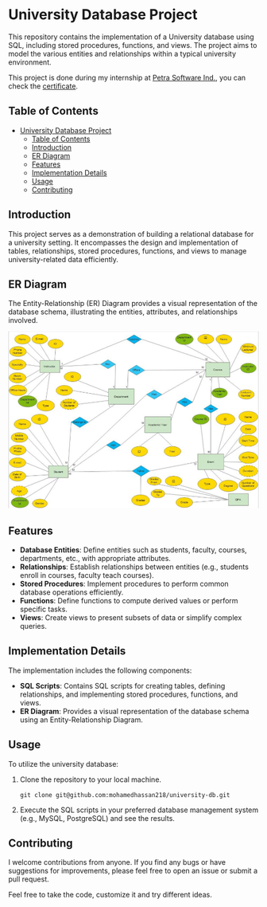 # University Database Project

This repository contains the implementation of a University database using SQL, including stored procedures, functions, and views. The project aims to model the various entities and relationships within a typical university environment.

This project is done during my internship at [Petra Software Ind.](https://www.t-petra.com/), you can check the [certificate](https://drive.google.com/file/d/1_yebgpazTYBhue7auYCAZrQT6afFn0z1/view).

## Table of Contents

- [University Database Project](#university-database-project)
  - [Table of Contents](#table-of-contents)
  - [Introduction](#introduction)
  - [ER Diagram](#er-diagram)
  - [Features](#features)
  - [Implementation Details](#implementation-details)
  - [Usage](#usage)
  - [Contributing](#contributing)

## Introduction

This project serves as a demonstration of building a relational database for a university setting. It encompasses the design and implementation of tables, relationships, stored procedures, functions, and views to manage university-related data efficiently.

## ER Diagram

The Entity-Relationship (ER) Diagram provides a visual representation of the database schema, illustrating the entities, attributes, and relationships involved.

![ER Diagram](ERD/ERD.png)

## Features

- **Database Entities**: Define entities such as students, faculty, courses, departments, etc., with appropriate attributes.
- **Relationships**: Establish relationships between entities (e.g., students enroll in courses, faculty teach courses).
- **Stored Procedures**: Implement procedures to perform common database operations efficiently.
- **Functions**: Define functions to compute derived values or perform specific tasks.
- **Views**: Create views to present subsets of data or simplify complex queries.

## Implementation Details

The implementation includes the following components:

- **SQL Scripts**: Contains SQL scripts for creating tables, defining relationships, and implementing stored procedures, functions, and views.
- **ER Diagram**: Provides a visual representation of the database schema using an Entity-Relationship Diagram.

## Usage

To utilize the university database:

1. Clone the repository to your local machine.
    ```
    git clone git@github.com:mohamedhassan218/university-db.git
    ```

2. Execute the SQL scripts in your preferred database management system (e.g., MySQL, PostgreSQL) and see the results.

## Contributing

I welcome contributions from anyone. If you find any bugs or have suggestions for improvements, please feel free to open an issue or submit a pull request.

Feel free to take the code, customize it and try different ideas.